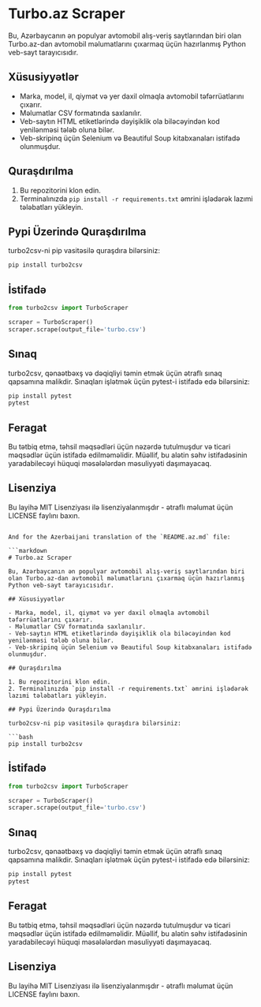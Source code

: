 # Turbo.az Scraper

Bu, Azərbaycanın ən populyar avtomobil alış-veriş saytlarından biri olan Turbo.az-dan avtomobil məlumatlarını çıxarmaq üçün hazırlanmış Python veb-sayt tarayıcısıdır.

## Xüsusiyyətlər

- Marka, model, il, qiymət və yer daxil olmaqla avtomobil təfərrüatlarını çıxarır.
- Məlumatlar CSV formatında saxlanılır.
- Veb-saytın HTML etiketlərində dəyişiklik ola biləcəyindən kod yenilənməsi tələb oluna bilər.
- Veb-skripinq üçün Selenium və Beautiful Soup kitabxanaları istifadə olunmuşdur.

## Quraşdırılma

1. Bu repozitorini klon edin.
2. Terminalınızda `pip install -r requirements.txt` əmrini işlədərək lazımi tələbatları yükleyin.

## Pypi Üzerində Quraşdırılma

turbo2csv-ni pip vasitəsilə quraşdıra bilərsiniz:

```bash
pip install turbo2csv
```

## İstifadə

```python
from turbo2csv import TurboScraper

scraper = TurboScraper()
scraper.scrape(output_file='turbo.csv')
```

## Sınaq

turbo2csv, qənaətbəxş və dəqiqliyi təmin etmək üçün ətraflı sınaq qapsamına malikdir. Sınaqları işlətmək üçün pytest-i istifadə edə bilərsiniz:

```bash
pip install pytest
pytest
```

## Feragat

Bu tətbiq etmə, təhsil məqsədləri üçün nəzərdə tutulmuşdur və ticari məqsədlər üçün istifadə edilməməlidir. Müəllif, bu alətin səhv istifadəsinin yaradabilecəyi hüquqi məsələlərdən məsuliyyəti daşımayacaq.

## Lisenziya

Bu layihə MIT Lisenziyası ilə lisenziyalanmışdır - ətraflı məlumat üçün LICENSE faylını baxın.
```

And for the Azerbaijani translation of the `README.az.md` file:

```markdown
# Turbo.az Scraper

Bu, Azərbaycanın ən populyar avtomobil alış-veriş saytlarından biri olan Turbo.az-dan avtomobil məlumatlarını çıxarmaq üçün hazırlanmış Python veb-sayt tarayıcısıdır.

## Xüsusiyyətlər

- Marka, model, il, qiymət və yer daxil olmaqla avtomobil təfərrüatlarını çıxarır.
- Məlumatlar CSV formatında saxlanılır.
- Veb-saytın HTML etiketlərində dəyişiklik ola biləcəyindən kod yenilənməsi tələb oluna bilər.
- Veb-skripinq üçün Selenium və Beautiful Soup kitabxanaları istifadə olunmuşdur.

## Quraşdırılma

1. Bu repozitorini klon edin.
2. Terminalınızda `pip install -r requirements.txt` əmrini işlədərək lazımi tələbatları yükleyin.

## Pypi Üzerində Quraşdırılma

turbo2csv-ni pip vasitəsilə quraşdıra bilərsiniz:

```bash
pip install turbo2csv
```

## İstifadə

```python
from turbo2csv import TurboScraper

scraper = TurboScraper()
scraper.scrape(output_file='turbo.csv')
```

## Sınaq

turbo2csv, qənaətbəxş və dəqiqliyi təmin etmək üçün ətraflı sınaq qapsamına malikdir. Sınaqları işlətmək üçün pytest-i istifadə edə bilərsiniz:

```bash
pip install pytest
pytest
```

## Feragat

Bu tətbiq etmə, təhsil məqsədləri üçün nəzərdə tutulmuşdur və ticari məqsədlər üçün istifadə edilməməlidir. Müəllif, bu alətin səhv istifadəsinin yaradabilecəyi hüquqi məsələlərdən məsuliyyəti daşımayacaq.

## Lisenziya

Bu layihə MIT Lisenziyası ilə lisenziyalanmışdır - ətraflı məlumat üçün LICENSE faylını baxın.